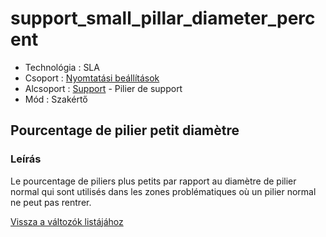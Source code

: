 # support\_small\_pillar\_diameter\_percent

* Technológia : SLA
* Csoport : [Nyomtatási beállítások](../sla_printer/sla_parameters.md)
* Alcsoport : [Support](../../beallitasok/print_settings.md#support) - Pilier de support
* Mód : Szakértő

## Pourcentage de pilier petit diamètre

### Leírás

Le pourcentage de piliers plus petits par rapport au diamètre de pilier normal qui sont utilisés dans les zones problématiques où un pilier normal ne peut pas rentrer.

[Vissza a változók listájához](../../variable_list)

